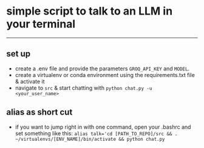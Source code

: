 # simple script to talk to an LLM in your terminal

---

## set up

- create a .env file and provide the parameters `GROQ_API_KEY` and `MODEL`.
- create a virtualenv or conda environment
  using the requirements.txt file & activate it
- navigate to `src` & start chatting with `python chat.py -u <your_user_name>`

## alias as short cut

- if you want to jump right in with one command,
  open your .bashrc and set something like this:
  `alias talk='cd [PATH_TO_REPO]/src &&
  . ~/virtualenvs/[ENV_NAME]/bin/activate && python chat.py`
